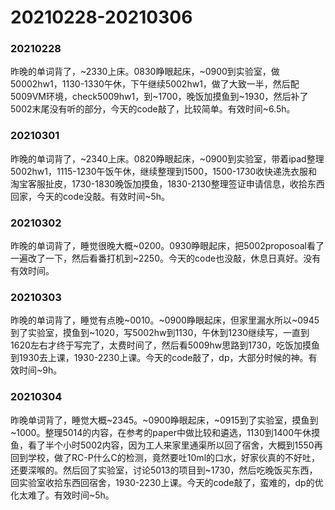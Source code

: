 # 20210228-20210306

### 20210228

昨晚的单词背了，\~2330上床。0830睁眼起床，\~0900到实验室，做50002hw1，1130-1330午休，下午继续5002hw1，做了大致一半，然后配5009VM环境，check5009hw1，到\~1700，晚饭加摸鱼到\~1930，然后补了5002末尾没有听的部分，今天的code敲了，比较简单。有效时间\~6.5h。

### 20210301

昨晚的单词背了，\~2340上床。0820睁眼起床，\~0900到实验室，带着ipad整理5002hw1，1115-1230午饭午休，继续整理到1500，1500-1730收快递洗衣服和淘宝客服扯皮，1730-1830晚饭加摸鱼，1830-2130整理签证申请信息，收拾东西回家，今天的code没敲。有效时间\~5h。

### 20210302

昨晚的单词背了，睡觉很晚大概\~0200。0930睁眼起床，把5002proposoal看了一遍改了一下，然后看番打机到\~2250。今天的code也没敲，休息日真好。没有有效时间。

### 20210303

昨晚的单词背了，睡觉有点晚\~0010。\~0900睁眼起床，但家里漏水所以\~0945到了实验室，摸鱼到\~1020，写5002hw到1130，午休到1230继续写，一直到1620左右才终于写完了，太费时间了，然后看5009hw思路到1730，吃饭加摸鱼到1930去上课，1930-2230上课。今天的code敲了，dp，大部分时候的神。有效时间\~9h。

### 20210304

昨晚单词背了，睡觉大概\~2345。\~0900睁眼起床，\~0915到了实验室，摸鱼到\~1000。整理5014的内容，在参考的paper中做比较和遴选，1130到1400午休摸鱼，看了半个小时5002内容，因为工人来家里通渠所以回了宿舍，大概到1550再回到学校，做了RC-P什么C的检测，竟然要吐10ml的口水，好家伙真的不好吐，还要深喉的。然后回了实验室，讨论5013的项目到\~1730，然后吃晚饭买东西，回实验室收拾东西回宿舍，1930-2230上课。今天的code敲了，蛮难的，dp的优化太难了。有效时间\~5h。
